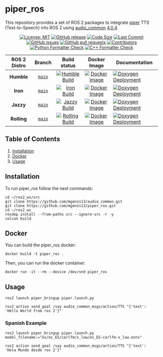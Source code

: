 # piper_ros

This repository provides a set of ROS 2 packages to integrate [piper](https://github.com/rhasspy/piper) TTS (Text-to-Speech) into ROS 2 using [audio_common](https://github.com/mgonzs13/audio_common) [4.0.4](https://github.com/mgonzs13/audio_common/releases/tag/4.0.4).

<div align="center">

[![License: MIT](https://img.shields.io/badge/GitHub-MIT-informational)](https://opensource.org/license/mit) [![GitHub release](https://img.shields.io/github/release/mgonzs13/piper_ros.svg)](https://github.com/mgonzs13/piper_ros/releases) [![Code Size](https://img.shields.io/github/languages/code-size/mgonzs13/piper_ros.svg?branch=main)](https://github.com/mgonzs13/piper_ros?branch=main) [![Last Commit](https://img.shields.io/github/last-commit/mgonzs13/piper_ros.svg)](https://github.com/mgonzs13/piper_ros/commits/main) [![GitHub issues](https://img.shields.io/github/issues/mgonzs13/piper_ros)](https://github.com/mgonzs13/piper_ros/issues) [![GitHub pull requests](https://img.shields.io/github/issues-pr/mgonzs13/piper_ros)](https://github.com/mgonzs13/piper_ros/pulls) [![Contributors](https://img.shields.io/github/contributors/mgonzs13/piper_ros.svg)](https://github.com/mgonzs13/piper_ros/graphs/contributors) [![Python Formatter Check](https://github.com/mgonzs13/piper_ros/actions/workflows/python-formatter.yml/badge.svg?branch=main)](https://github.com/mgonzs13/piper_ros/actions/workflows/python-formatter.yml?branch=main) [![C++ Formatter Check](https://github.com/mgonzs13/piper_ros/actions/workflows/cpp-formatter.yml/badge.svg?branch=main)](https://github.com/mgonzs13/piper_ros/actions/workflows/cpp-formatter.yml?branch=main)

| ROS 2 Distro |                          Branch                           |                                                                                                       Build status                                                                                                       |                                                                Docker Image                                                                | Documentation                                                                                                                                                  |
| :----------: | :-------------------------------------------------------: | :----------------------------------------------------------------------------------------------------------------------------------------------------------------------------------------------------------------------: | :----------------------------------------------------------------------------------------------------------------------------------------: | -------------------------------------------------------------------------------------------------------------------------------------------------------------- |
|  **Humble**  | [`main`](https://github.com/mgonzs13/piper_ros/tree/main) |  [![Humble Build](https://github.com/mgonzs13/piper_ros/actions/workflows/humble-docker-build.yml/badge.svg?branch=main)](https://github.com/mgonzs13/piper_ros/actions/workflows/humble-docker-build.yml?branch=main)   |  [![Docker Image](https://img.shields.io/badge/Docker%20Image%20-humble-blue)](https://hub.docker.com/r/mgons/piper_ros/tags?name=humble)  | [![Doxygen Deployment](https://github.com/mgonzs13/piper_ros/actions/workflows/doxygen-deployment.yml/badge.svg)](https://mgonzs13.github.io/piper_ros/latest) |
|   **Iron**   | [`main`](https://github.com/mgonzs13/piper_ros/tree/main) |     [![Iron Build](https://github.com/mgonzs13/piper_ros/actions/workflows/iron-docker-build.yml/badge.svg?branch=main)](https://github.com/mgonzs13/piper_ros/actions/workflows/iron-docker-build.yml?branch=main)      |    [![Docker Image](https://img.shields.io/badge/Docker%20Image%20-iron-blue)](https://hub.docker.com/r/mgons/piper_ros/tags?name=iron)    | [![Doxygen Deployment](https://github.com/mgonzs13/piper_ros/actions/workflows/doxygen-deployment.yml/badge.svg)](https://mgonzs13.github.io/piper_ros/latest) |
|  **Jazzy**   | [`main`](https://github.com/mgonzs13/piper_ros/tree/main) |    [![Jazzy Build](https://github.com/mgonzs13/piper_ros/actions/workflows/jazzy-docker-build.yml/badge.svg?branch=main)](https://github.com/mgonzs13/piper_ros/actions/workflows/jazzy-docker-build.yml?branch=main)    |   [![Docker Image](https://img.shields.io/badge/Docker%20Image%20-jazzy-blue)](https://hub.docker.com/r/mgons/piper_ros/tags?name=jazzy)   | [![Doxygen Deployment](https://github.com/mgonzs13/piper_ros/actions/workflows/doxygen-deployment.yml/badge.svg)](https://mgonzs13.github.io/piper_ros/latest) |
| **Rolling**  | [`main`](https://github.com/mgonzs13/piper_ros/tree/main) | [![Rolling Build](https://github.com/mgonzs13/piper_ros/actions/workflows/rolling-docker-build.yml/badge.svg?branch=main)](https://github.com/mgonzs13/piper_ros/actions/workflows/rolling-docker-build.yml?branch=main) | [![Docker Image](https://img.shields.io/badge/Docker%20Image%20-rolling-blue)](https://hub.docker.com/r/mgons/piper_ros/tags?name=rolling) | [![Doxygen Deployment](https://github.com/mgonzs13/piper_ros/actions/workflows/doxygen-deployment.yml/badge.svg)](https://mgonzs13.github.io/piper_ros/latest) |

</div>

## Table of Contents

1. [Installation](#installation)
2. [Docker](#docker)
3. [Usage](#usage)

## Installation

To run piper_ros follow the next commands:

```shell
cd ~/ros2_ws/src
git clone https://github.com/mgonzs13/audio_common.git
git clone https://github.com/mgonzs13/piper_ros.git
cd ~/ros2_ws
rosdep install --from-paths src --ignore-src -r -y
colcon build
```

## Docker

You can build the piper_ros docker:

```shell
docker build -t piper_ros .
```

Then, you can run the docker container:

```shell
docker run -it --rm --device /dev/snd piper_ros
```

## Usage

```shell
ros2 launch piper_bringup piper.launch.py
```

```shell
ros2 action send_goal /say audio_common_msgs/action/TTS "{'text': 'Hello World from ros 2'}"
```

### Spanish Example

```shell
ros2 launch piper_bringup piper.launch.py model_filename:="es/es_ES/carlfm/x_low/es_ES-carlfm-x_low.onnx"
```

```shell
ros2 action send_goal /say audio_common_msgs/action/TTS "{'text': 'Hola Mundo desde ros 2'}"
```
